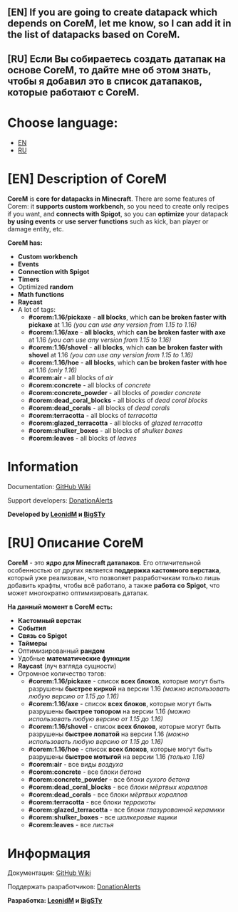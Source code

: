 ## \[EN\] If you are going to create datapack which depends on CoreM, let me know, so I can add it in the list of datapacks based on CoreM. 
## \[RU\] Если Вы собираетесь создать датапак на основе CoreM, то дайте мне об этом знать, чтобы я добавил это в список датапаков, которые работают с CoreM.

# **Choose language:**
- [EN](https://github.com/LeonidMem/CoreM#en-description-of-corem)
- [RU](https://github.com/LeonidMem/CoreM#ru-описание-corem)

\[EN\] Description of CoreM
===========================
**CoreM** is **core for datapacks in Minecraft**. There are some features of Corem: it **supports custom workbench**, so you need to create only recipes if you want, and **connects with Spigot**, so you can **optimize** your datapack **by using events** or **use server functions** such as kick, ban player or damage entity, etc.

**CoreM has:**
- **Custom workbench**
- **Events**
- **Connection with Spigot**
- **Timers**
- Optimized **random**
- **Math functions**
- **Raycast**
- A lot of tags:
	- **#corem:1.16/pickaxe** - **all blocks**, which **can be broken faster with pickaxe** at 1.16 *(you can use any version from 1.15 to 1.16)*
	- **#corem:1.16/axe** - **all blocks**, which **can be broken faster with axe** at 1.16 *(you can use any version from 1.15 to 1.16)*
	- **#corem:1.16/shovel** - **all blocks**, which **can be broken faster with shovel** at 1.16 *(you can use any version from 1.15 to 1.16)*
	- **#corem:1.16/hoe** - **all blocks**, which **can be broken faster with hoe** at 1.16 *(only 1.16)*
	- **#corem:air** - all blocks of *air*
	- **#corem:concrete** - all blocks of *concrete*
	- **#corem:concrete_powder** - all blocks of *powder concrete*
	- **#corem:dead_coral_blocks** - all blocks of *dead coral blocks*
	- **#corem:dead_corals** - all blocks of *dead corals*
	- **#corem:terracotta** - all blocks of *terracotta*
	- **#corem:glazed_terracotta** - all blocks of *glazed terracotta*
	- **#corem:shulker_boxes** - all blocks of *shulker boxes*
	- **#corem:leaves** - all blocks of *leaves*

Information
============
Documentation: [GitHub Wiki](https://github.com/LeonidMem/CoreM/wiki)

Support developers: [DonationAlerts](https://www.donationalerts.com/r/corem)

**Developed by [LeonidM](https://youtube.com/leonidm) и [BigSTy](https://www.youtube.com/bigsty)**



\[RU\] Описание CoreM
==============
**CoreM** - это **ядро для Minecraft датапаков**. Его отличительной особенностью от других является **поддержка кастомного верстака**, который уже реализован, что позволяет разработчикам только лишь добавить крафты, чтобы всё работало, а также **работа со Spigot**, что может многократно оптимизировать датапак.

**На данный момент в CoreM есть:**
- **Кастомный верстак**
- **События**
- **Связь со Spigot**
- **Таймеры**
- Оптимизированный **рандом**
- Удобные **математические функции**
- **Raycast** (луч взгляда сущности)
- Огромное количество тэгов:
	- **#corem:1.16/pickaxe** - список **всех блоков**, которые могут быть разрушены **быстрее киркой** на версии 1.16 *(можно использовать любую версию от 1.15 до 1.16)*
	- **#corem:1.16/axe** - список **всех блоков**, которые могут быть разрушены **быстрее топором** на версии 1.16 *(можно использовать любую версию от 1.15 до 1.16)*
	- **#corem:1.16/shovel** - список **всех блоков**, которые могут быть разрушены **быстрее лопатой** на версии 1.16 *(можно использовать любую версию от 1.15 до 1.16)*
	- **#corem:1.16/hoe** - список **всех блоков**, которые могут быть разрушены **быстрее мотыгой** на версии 1.16 *(только 1.16)*
	- **#corem:air** - все виды *воздуха*
	- **#corem:concrete** - все блоки *бетона*
	- **#corem:concrete_powder** - все блоки *сухого бетона*
	- **#corem:dead_coral_blocks** - все *блоки мёртвых кораллов*
	- **#corem:dead_corals** - все блоки *мёртвых кораллов*
	- **#corem:terracotta** - все блоки *терракоты*
	- **#corem:glazed_terracotta** - все блоки *глазурованной керамики*
	- **#corem:shulker_boxes** - все *шалкеровые ящики*
	- **#corem:leaves** - все *листья*

Информация
============
Документация: [GitHub Wiki](https://github.com/LeonidMem/CoreM/wiki)

Поддержать разработчиков: [DonationAlerts](https://www.donationalerts.com/r/corem)

**Разработка: [LeonidM](https://youtube.com/leonidm) и [BigSTy](https://www.youtube.com/bigsty)**
